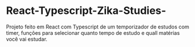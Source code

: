 # React-Typescript-Zika-Studies-
Projeto feito em React com Typescript de um temporizador de estudos com timer, funções para selecionar quanto tempo de estudo e quall matérias você vai estudar.
